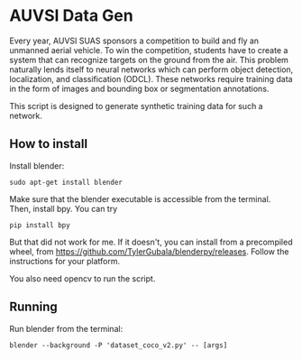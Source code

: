 # AUVSI Data Gen
Every year, AUVSI SUAS sponsors a competition to build and fly an unmanned aerial vehicle. To win the competition, students have to create a system that can recognize targets on the ground from the air. This problem naturally lends itself to neural networks which can perform object detection, localization, and classification (ODCL). These networks require training data in the form of images and bounding box or segmentation annotations.

This script is designed to generate synthetic training data for such a network.

## How to install 

Install blender:
```
sudo apt-get install blender
```
Make sure that the blender executable is accessible from the terminal. Then, install bpy. You can try
```
pip install bpy
```
But that did not work for me. If it doesn't, you can install from a precompiled wheel, from
https://github.com/TylerGubala/blenderpy/releases. Follow the instructions for your platform.

You also need opencv to run the script.
## Running
Run blender from the terminal:

```
blender --background -P 'dataset_coco_v2.py' -- [args]
```
